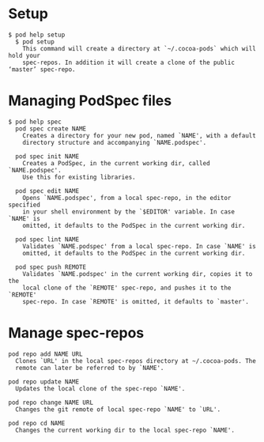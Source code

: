 Setup
=====

    $ pod help setup
      $ pod setup
        This command will create a directory at `~/.cocoa-pods` which will hold your
        spec-repos. In addition it will create a clone of the public ‘master’ spec-repo.


Managing PodSpec files
======================

    $ pod help spec
      pod spec create NAME
        Creates a directory for your new pod, named `NAME', with a default
        directory structure and accompanying `NAME.podspec'.

      pod spec init NAME
        Creates a PodSpec, in the current working dir, called `NAME.podspec'.
        Use this for existing libraries.

      pod spec edit NAME
        Opens `NAME.podspec', from a local spec-repo, in the editor specified
        in your shell environment by the `$EDITOR' variable. In case `NAME' is
        omitted, it defaults to the PodSpec in the current working dir.

      pod spec lint NAME
        Validates `NAME.podspec' from a local spec-repo. In case `NAME' is
        omitted, it defaults to the PodSpec in the current working dir.

      pod spec push REMOTE
        Validates `NAME.podspec' in the current working dir, copies it to the
        local clone of the `REMOTE' spec-repo, and pushes it to the `REMOTE'
        spec-repo. In case `REMOTE' is omitted, it defaults to `master'.


Manage spec-repos
=================

    pod repo add NAME URL
      Clones `URL' in the local spec-repos directory at ~/.cocoa-pods. The
      remote can later be referred to by `NAME'.

    pod repo update NAME
      Updates the local clone of the spec-repo `NAME'.

    pod repo change NAME URL
      Changes the git remote of local spec-repo `NAME' to `URL'.

    pod repo cd NAME
      Changes the current working dir to the local spec-repo `NAME'.
